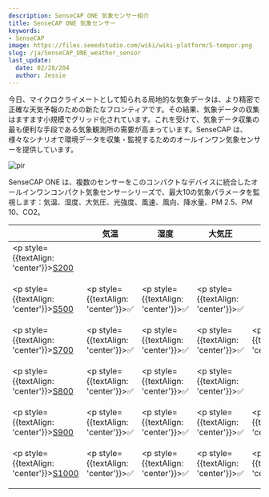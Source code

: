 ```yaml
---
description: SenseCAP ONE 気象センサー紹介
title: SenseCAP ONE 気象センサー
keywords:
- SenseCAP
image: https://files.seeedstudio.com/wiki/wiki-platform/S-tempor.png
slug: /ja/SenseCAP_ONE_weather_sensor
last_update:
  date: 02/28/204
  author: Jessie
---
```



今日、マイクロクライメートとして知られる局地的な気象データは、より精密で正確な天気予報のための新たなフロンティアです。その結果、気象データの収集はますます小規模でグリッド化されています。これを受けて、気象データ収集の最も便利な手段である気象観測所の需要が高まっています。SenseCAP は、様々なシナリオで環境データを収集・監視するためのオールインワン気象センサーを提供しています。


<p style={{textAlign: 'center'}}><img src="https://wdcdn.qpic.cn/MTY4ODg1NDUzODQzODY1Mw_607717_gJ-z6vK8gbiTsmB3_1681182673?w=960&h=766" alt="pir" width={800} height="auto" /></p>

SenseCAP ONE は、複数のセンサーをこのコンパクトなデバイスに統合したオールインワンコンパクト気象センサーシリーズで、最大10の気象パラメータを監視します：気温、湿度、大気圧、光強度、風速、風向、降水量、PM 2.5、PM 10、CO2。

||気温|湿度|大気圧|光|風速|風向|降雨量|PM2.5|PM10|CO2|騒音|
|--|--|--|--|--|--|--|--|--|--|--|--|
|<p style={{textAlign: 'center'}}>[S200](https://www.seeedstudio.com/SenseCAP-S200-Wind-Speed-and-Direction-Sensor-p-5693.html)</p>|||||<p style={{textAlign: 'center'}}>✅</p>|<p style={{textAlign: 'center'}}>✅</p>||||||
|<p style={{textAlign: 'center'}}>[S500](https://www.seeedstudio.com/SenseCAP-S500-5-in-1-Compact-Weather-Station-p-5652.html)</p>|<p style={{textAlign: 'center'}}>✅</p>|<p style={{textAlign: 'center'}}>✅</p>|<p style={{textAlign: 'center'}}>✅</p>||<p style={{textAlign: 'center'}}>✅</p>|<p style={{textAlign: 'center'}}>✅</p>||||||
|<p style={{textAlign: 'center'}}>[S700](https://www.seeedstudio.com/SenseCAP-S700-7-in-1-Compact-Weather-Station-p-5651.html)</p>|<p style={{textAlign: 'center'}}>✅</p>|<p style={{textAlign: 'center'}}>✅</p>|<p style={{textAlign: 'center'}}>✅</p>|<p style={{textAlign: 'center'}}>✅</p>|<p style={{textAlign: 'center'}}>✅</p>|<p style={{textAlign: 'center'}}>✅</p>|<p style={{textAlign: 'center'}}>✅</p>|||||
|<p style={{textAlign: 'center'}}>[S800](https://www.seeedstudio.com/SenseCAP-S800-8-in-1-Compact-Weather-Station-p-5653.html)</p>|<p style={{textAlign: 'center'}}>✅</p>|<p style={{textAlign: 'center'}}>✅</p>|<p style={{textAlign: 'center'}}>✅</p>||<p style={{textAlign: 'center'}}>✅</p>|<p style={{textAlign: 'center'}}>✅</p>||<p style={{textAlign: 'center'}}>✅</p>|<p style={{textAlign: 'center'}}>✅</p>||<p style={{textAlign: 'center'}}>✅</p>|
|<p style={{textAlign: 'center'}}>[S900](https://www.seeedstudio.com/SenseCAPONE-S900-9in1-Compact-Weather-Sensor-p-4881.html)</p>|<p style={{textAlign: 'center'}}>✅</p>|<p style={{textAlign: 'center'}}>✅</p>|<p style={{textAlign: 'center'}}>✅</p>|<p style={{textAlign: 'center'}}>✅</p>|<p style={{textAlign: 'center'}}>✅</p>|<p style={{textAlign: 'center'}}>✅</p>|<p style={{textAlign: 'center'}}>✅</p>|<p style={{textAlign: 'center'}}>✅</p>|<p style={{textAlign: 'center'}}>✅</p>|||
|<p style={{textAlign: 'center'}}>[S1000](https://www.seeedstudio.com/SenseCAP-S1000-10-in-1-Compact-Weather-Station-p-5654.html)</p>|<p style={{textAlign: 'center'}}>✅</p>|<p style={{textAlign: 'center'}}>✅</p>|<p style={{textAlign: 'center'}}>✅</p>|<p style={{textAlign: 'center'}}>✅</p>|<p style={{textAlign: 'center'}}>✅</p>|<p style={{textAlign: 'center'}}>✅</p>|<p style={{textAlign: 'center'}}>✅</p>|<p style={{textAlign: 'center'}}>✅</p>|<p style={{textAlign: 'center'}}>✅</p>|<p style={{textAlign: 'center'}}>✅</p>||